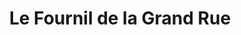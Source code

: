 ---
title: "Le Fournil de la Grand Rue"
url: /lamanon/le-fournil-de-la-grand-rue/
shop: boulangerie
---